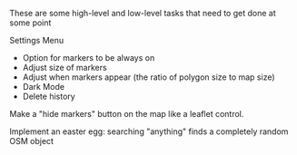 These are some high-level and low-level tasks that need to get done at some point

Settings Menu

- Option for markers to be always on
- Adjust size of markers
- Adjust when markers appear (the ratio of polygon size to map size)
- Dark Mode
- Delete history

Make a "hide markers" button on the map like a leaflet control.

Implement an easter egg: searching "anything" finds a completely random OSM object
